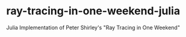 # ray-tracing-in-one-weekend-julia
Julia Implementation of Peter Shirley's "Ray Tracing in One Weekend"
